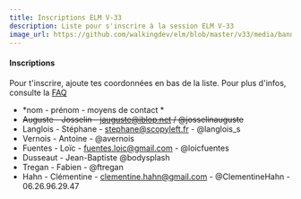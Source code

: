 ```yaml
---
title: Inscriptions ELM V-33
description: Liste pour s'inscrire à la session ELM V-33
image_url: https://github.com/walkingdev/elm/blob/master/v33/media/banner-elm.jpg?raw=true
---
```


#### Inscriptions

Pour t'inscrire, ajoute tes coordonnées en bas de la liste.
Pour plus d'infos, consulte la [FAQ](http://walkingdev.fr/#walkingdev/elm/blob/master/v33/faq.md)

* *nom - prénom - moyens de contact *
* ~~Auguste - Josselin - jauguste@iblop.net / @josselinauguste~~
* Langlois - Stéphane - stephane@scopyleft.fr - @langlois_s
* Vernois - Antoine - @avernois
* Fuentes - Loïc - fuentes.loic@gmail.com - @loicfuentes
* Dusseaut - Jean-Baptiste @bodysplash
* Tregan - Fabien - @ftregan
* Hahn  - Clémentine - clementine.hahn@gmail.com - @ClementineHahn - 06.26.96.29.47
